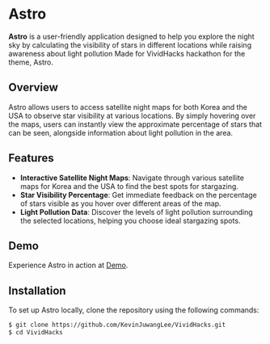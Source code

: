 # Astro
**Astro** is a user-friendly application designed to help you explore the night sky by calculating the visibility of stars in different locations while raising awareness about light pollution
Made for VividHacks hackathon for the theme, Astro.

## Overview

Astro allows users to access satellite night maps for both Korea and the USA to observe star visibility at various locations. By simply hovering over the maps, users can instantly view the approximate percentage of stars that can be seen, alongside information about light pollution in the area.

## Features

- **Interactive Satellite Night Maps**: Navigate through various satellite maps for Korea and the USA to find the best spots for stargazing.
- **Star Visibility Percentage**: Get immediate feedback on the percentage of stars visible as you hover over different areas of the map.
- **Light Pollution Data**: Discover the levels of light pollution surrounding the selected locations, helping you choose ideal stargazing spots.

## Demo

Experience Astro in action at [Demo](https://astro-juwanglee.glitch.me/).

## Installation

To set up Astro locally, clone the repository using the following commands:

```bash
$ git clone https://github.com/KevinJuwangLee/VividHacks.git
$ cd VividHacks
```

